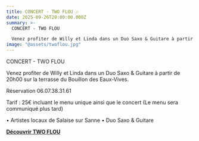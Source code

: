 ```yaml
---
title: CONCERT - TWO FLOU 🎶
date: 2025-09-26T20:00:00.000Z
summary: >-
  CONCERT - TWO FLOU

  Venez profiter de Willy et Linda dans un Duo Saxo & Guitare à partir de 20h00 sur la terrasse du Bouillon des Eaux-Vives.
image: "@assets/twoflou.jpg"
---
```

CONCERT - TWO FLOU

Venez profiter de Willy et Linda dans un Duo Saxo & Guitare à partir de 20h00 sur la terrasse du Bouillon des Eaux-Vives.

Réservation 06.07.38.31.61

Tarif : 25€ incluant le menu unique ainsi que le concert (Le menu sera communiqué plus tard)

• Artistes locaux de Salaise sur Sanne • Duo Saxo & Guitare

**[Découvrir TWO FLOU](<>)**

